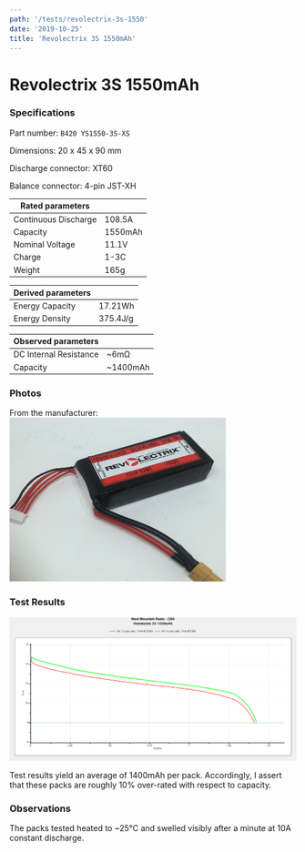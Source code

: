 ```yaml
---
path: '/tests/revolectrix-3s-1550'
date: '2019-10-25'
title: 'Revolectrix 3S 1550mAh'
---
```


# Revolectrix 3S 1550mAh

### Specifications

Part number: `B420 YS1550-3S-XS`

Dimensions: 20 x 45 x 90 mm

Discharge connector: XT60

Balance connector: 4-pin JST-XH

| Rated parameters     |         |
| -------------------- | ------- |
| Continuous Discharge | 108.5A  |
| Capacity             | 1550mAh |
| Nominal Voltage      | 11.1V   |
| Charge               | 1-3C    |
| Weight               | 165g    |

| Derived parameters |          |
| ------------------ | -------- |
| Energy Capacity    | 17.21Wh  |
| Energy Density     | 375.4J/g |

| Observed parameters    |          |
| ---------------------- | -------- |
| DC Internal Resistance | ~6m&ohm; |
| Capacity               | ~1400mAh |

### Photos

From the manufacturer: ![battery](../images/revolectrix-3s-1550-mfg.jpg)

### Test Results

![Test Results](../images/tests/revolectrix-3s-1550.png)

Test results yield an average of 1400mAh per pack. Accordingly, I assert that these packs are roughly 10% over-rated with respect to capacity.

### Observations

The packs tested heated to ~25&deg;C and swelled visibly after a minute at 10A constant discharge.
